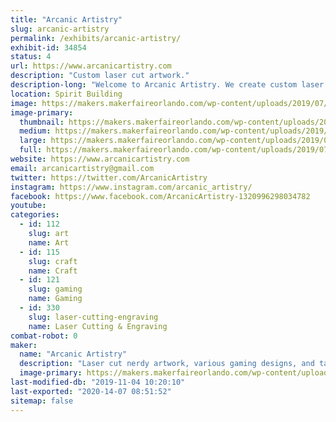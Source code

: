```yaml
---
title: "Arcanic Artistry"
slug: arcanic-artistry
permalink: /exhibits/arcanic-artistry/
exhibit-id: 34854
status: 4
url: https://www.arcanicartistry.com
description: "Custom laser cut artwork."
description-long: "Welcome to Arcanic Artistry. We create custom laser cut artwork of all kinds and varieties. Starting just over a year and a half ago we've aimed to create unique gifts to celebrate nerd culture that everyone can enjoy."
location: Spirit Building
image: https://makers.makerfaireorlando.com/wp-content/uploads/2019/07/20190712_1301470-1024x1024.jpg
image-primary:
  thumbnail: https://makers.makerfaireorlando.com/wp-content/uploads/2019/07/20190712_1301470-150x150.jpg
  medium: https://makers.makerfaireorlando.com/wp-content/uploads/2019/07/20190712_1301470-300x300.jpg
  large: https://makers.makerfaireorlando.com/wp-content/uploads/2019/07/20190712_1301470-1024x1024.jpg
  full: https://makers.makerfaireorlando.com/wp-content/uploads/2019/07/20190712_1301470.jpg
website: https://www.arcanicartistry.com
email: arcanicartistry@gmail.com
twitter: https://twitter.com/ArcanicArtistry
instagram: https://www.instagram.com/arcanic_artistry/
facebook: https://www.facebook.com/ArcanicArtistry-1320996298034782
youtube: 
categories:
  - id: 112
    slug: art
    name: Art
  - id: 115
    slug: craft
    name: Craft
  - id: 121
    slug: gaming
    name: Gaming
  - id: 330
    slug: laser-cutting-engraving
    name: Laser Cutting & Engraving
combat-robot: 0
maker:
  name: "Arcanic Artistry"
  description: "Laser cut nerdy artwork, various gaming designs, and tabletop rpg accessories to enhance your home and playspace."
  image-primary: https://makers.makerfaireorlando.com/wp-content/uploads/2019/07/AA-Logo-image-1-1024x1024.png
last-modified-db: "2019-11-04 10:20:10"
last-exported: "2020-14-07 08:51:52"
sitemap: false
---
```

